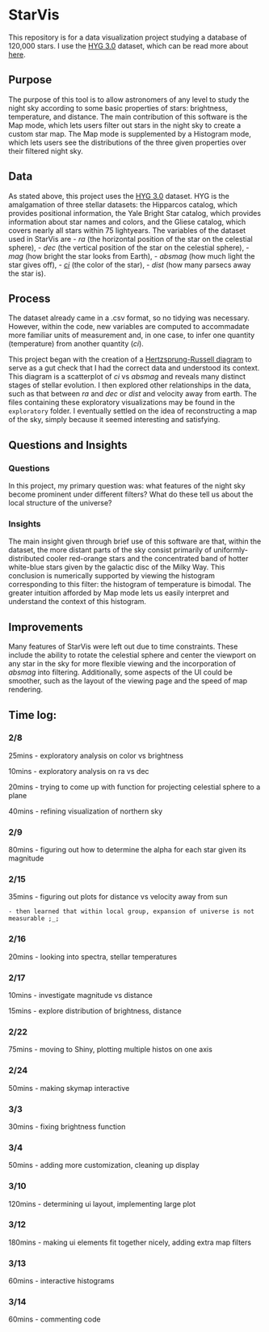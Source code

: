 # StarVis
This repository is for a data visualization project studying a database of 120,000 stars. I use the [HYG 3.0](https://drive.google.com/file/d/1HSYwR0N8DmJ10MELgu2ruB4kY-72MZbP/view?usp=sharing) dataset, which can be read more about [here](http://www.astronexus.com/hyg).

## Purpose
The purpose of this tool is to allow astronomers of any level to study the night sky according to some basic properties of stars: brightness, temperature, and distance. The main contribution of this software is the Map mode, which lets users filter out stars in the night sky to create a custom star map. The Map mode is supplemented by a Histogram mode, which lets users see the distributions of the three given properties over their filtered night sky.

## Data
As stated above, this project uses the [HYG 3.0](https://drive.google.com/file/d/1HSYwR0N8DmJ10MELgu2ruB4kY-72MZbP/view?usp=sharing) dataset. HYG is the amalgamation of three stellar datasets: the Hipparcos catalog, which provides positional information, the Yale Bright Star catalog, which provides information about star names and colors, and the Gliese catalog, which covers nearly all stars within 75 lightyears. The variables of the dataset used in StarVis are
	- _ra_ (the horizontal position of the star on the celestial sphere),
	- _dec_ (the vertical position of the star on the celestial sphere),
	- _mag_ (how bright the star looks from Earth),
	- _absmag_ (how much light the star gives off),
	- [_ci_](https://en.wikipedia.org/wiki/Color_index) (the color of the star),
	- _dist_ (how many parsecs away the star is).
	
## Process
The dataset already came in a .csv format, so no tidying was necessary. However, within the code, new variables are computed to accommadate more familiar units of measurement and, in one case, to infer one quantity (temperature) from another quantity (_ci_).

This project began with the creation of a [Hertzsprung-Russell diagram](https://en.wikipedia.org/wiki/Hertzsprung%E2%80%93Russell_diagram) to serve as a gut check that I had the correct data and understood its context. This diagram is a scatterplot of _ci_ vs _absmag_ and reveals many distinct stages of stellar evolution. I then explored other relationships in the data, such as that between _ra_ and _dec_ or _dist_ and velocity away from earth. The files containing these exploratory visualizations may be found in the `exploratory` folder. I eventually settled on the idea of reconstructing a map of the sky, simply because it seemed interesting and satisfying.
	
## Questions and Insights

### Questions
In this project, my primary question was: what features of the night sky become prominent under different filters? What do these tell us about the local structure of the universe?

### Insights
The main insight given through brief use of this software are that, within the dataset, the more distant parts of the sky consist primarily of uniformly-distributed cooler red-orange stars and the concentrated band of hotter white-blue stars given by the galactic disc of the Milky Way. This conclusion is numerically supported by viewing the histogram corresponding to this filter: the histogram of temperature is bimodal. The greater intuition afforded by Map mode lets us easily interpret and understand the context of this histogram.

## Improvements
Many features of StarVis were left out due to time constraints. These include the ability to rotate the celestial sphere and center the viewport on any star in the sky for more flexible viewing and the incorporation of _absmag_ into filtering. Additionally, some aspects of the UI could be smoother, such as the layout of the viewing page and the speed of map rendering.






## Time log:
### 2/8
25mins - exploratory analysis on color vs brightness

10mins - exploratory analysis on ra vs dec

20mins - trying to come up with function for projecting celestial sphere to a plane

40mins - refining visualization of northern sky

### 2/9
80mins - figuring out how to determine the alpha for each star given its magnitude

### 2/15
35mins - figuring out plots for distance vs velocity away from sun

	- then learned that within local group, expansion of universe is not measurable ;_;

### 2/16
20mins - looking into spectra, stellar temperatures

### 2/17
10mins - investigate magnitude vs distance

15mins - explore distribution of brightness, distance

### 2/22
75mins - moving to Shiny, plotting multiple histos on one axis

### 2/24
50mins - making skymap interactive

### 3/3
30mins - fixing brightness function

### 3/4
50mins - adding more customization, cleaning up display

### 3/10
120mins - determining ui layout, implementing large plot

### 3/12
180mins - making ui elements fit together nicely, adding extra map filters

### 3/13
60mins - interactive histograms

### 3/14
60mins - commenting code

